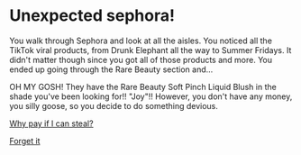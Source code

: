 # Unexpected sephora!
You walk through Sephora and look at all the aisles.  You noticed all the TikTok viral products, from Drunk Elephant all the way to Summer Fridays.  It didn't matter though since you got all of those products and more.  You ended up going through the Rare Beauty section and...

OH MY GOSH!  They have the Rare Beauty Soft Pinch Liquid Blush in the shade you've been looking for!! "Joy"!!
However, you don't have any money, you silly goose, so you decide to do something devious.

[Why pay if I can steal?](../sephora/steal.md)

[Forget it](../sephora/go-home.md)
